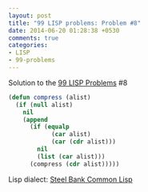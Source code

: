 ```yaml
---
layout: post
title: "99 LISP problems: Problem #8"
date: 2014-06-20 01:28:38 +0530
comments: true
categories: 
- LISP
- 99-problems
---
```


Solution to the [99 LISP Problems][99prob] #8

```cl
(defun compress (alist)
  (if (null alist)
    nil
    (append
      (if (equalp
            (car alist)
            (car (cdr alist)))
        nil
        (list (car alist)))
      (compress (cdr alist)))))
```

Lisp dialect: [Steel Bank Common Lisp][sbcl]

<!--links-->
[99prob]: http://www.ic.unicamp.br/~meidanis/courses/mc336/2006s2/funcional/L-99_Ninety-Nine_Lisp_Problems.html
[sbcl]: http://www.sbcl.org/
